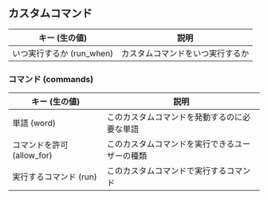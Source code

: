 ## カスタムコマンド
|  キー (生の値)  |  説明  |
| ---- | ---- |
|  いつ実行するか (run_when)  |  カスタムコマンドをいつ実行するか  |

### コマンド (commands)
|  キー (生の値)  |  説明  |
| ---- | ---- |
|  単語 (word)  |  このカスタムコマンドを発動するのに必要な単語  |
|  コマンドを許可 (allow_for)  |  このカスタムコマンドを実行できるユーザーの種類  |
|  実行するコマンド (run)  |  このカスタムコマンドで実行するコマンド  |
